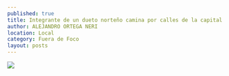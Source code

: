 ```yaml
---
published: true
title: Integrante de un dueto norteño camina por calles de la capital
author: ALEJANDRO ORTEGA NERI
location: Local
category: Fuera de Foco
layout: posts
---
```


![](http://i.imgur.com/4QWGMa7m.jpg)
